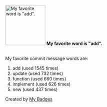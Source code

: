 <img src="https://my-badges.github.io/my-badges/favorite-word.png" alt="My favorite word is &quot;add&quot;." title="My favorite word is &quot;add&quot;." width="128">
<strong>My favorite word is &quot;add&quot;.</strong>
<br><br>

My favorite commit message words are:

1. add (used 1545 times)
2. update (used 732 times)
3. function (used 660 times)
4. implement (used 626 times)
5. new (used 437 times)


Created by <a href="https://github.com/my-badges/my-badges">My Badges</a>